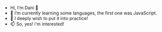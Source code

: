 - Hi, I’m Dani 👋 
- 🌱 I’m currently learning some languages, the first one was JavaScript. 
- 💞️ I deeply wish to put it into practice!
- 📫 So, yes! i'm interested!

